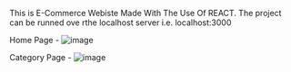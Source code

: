 This is E-Commerce Webiste Made With The Use Of REACT.
The project can be runned ove rthe localhost server i.e. localhost:3000

Home Page -
![image](https://user-images.githubusercontent.com/70998986/184604850-8085b861-0536-4186-baac-23345d250f4e.png)

Category Page -
![image](https://user-images.githubusercontent.com/70998986/184605201-d3a4e7f4-e62c-4c52-a032-a3cb4b55fb38.png)
